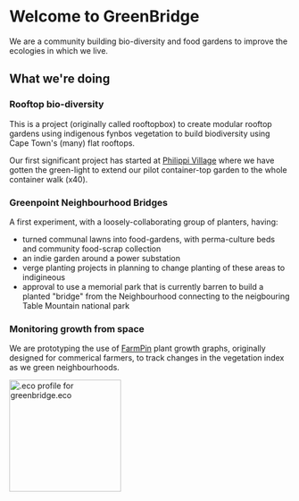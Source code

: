 # Welcome to GreenBridge

We are a community building bio-diversity and food gardens to improve the ecologies in which we live.

## What we're doing

### Rooftop bio-diversity

This is a project (originally called rooftopbox) to create modular rooftop gardens using indigenous fynbos vegetation to build biodiversity using Cape Town's (many) flat rooftops.

Our first significant project has started at [Philippi Village](http://www.philippivillage.co.za/) where we have gotten the green-light to extend our pilot container-top garden to the whole container walk (x40).

### Greenpoint Neighbourhood Bridges

A first experiment, with a loosely-collaborating group of planters, having:
 - turned communal lawns into food-gardens, with perma-culture beds and community food-scrap collection
 - an indie garden around a power substation
 - verge planting projects in planning to change planting of these areas to indigineous
 - approval to use a memorial park that is currently barren to build a planted "bridge" from the Neighbourhood connecting to the neigbouring Table Mountain national park
 
### Monitoring growth from space

We are prototyping the use of [FarmPin](https://land.farmpin.com) plant growth graphs, originally designed for commerical farmers, to track changes in the vegetation index as we green neighbourhoods.

<a href="https://profiles.eco/greenbridge?ref=tm" rel="noopener">
	<img class="eco-trustmark" alt=".eco profile for greenbridge.eco" src="https://trust.profiles.eco/greenbridge/eco-button.svg?color=%239F1744" width=200 height=200>
</a>
